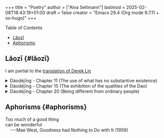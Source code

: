 +++
title = "Poetry"
author = ["Alva Seltmann"]
lastmod = 2025-02-08T18:43:19+01:00
draft = false
creator = "Emacs 29.4 (Org mode 9.7.11 + ox-hugo)"
+++

<div class="ox-hugo-toc toc">

<div class="heading">Table of Contents</div>

- [Lǎozǐ](#lǎozǐ)
- [Aphorisms](#aphorisms)

</div>
<!--endtoc-->


## Lǎozǐ {#lǎozǐ}

I am partial to the [translation of Derek Lin](https://terebess.hu/english/tao/DerekLin.html#Kap20)

<details>
<summary>Dàodéjīng - Chapter 11 (The use of what has no substantive existence)</summary>
<div class="details">

<div class="verse">

[...]<br />
<br />
Mix clay<br />
to create a container<br />
In its emptiness, there is<br />
the function of a container<br />
<br />
[...]<br />
Therefore,<br />
that which exists is used to create benefit<br />
That which is empty is used to create functionality<br />

</div>
</div>
</details>

<details>
<summary>Dàodéjīng - Chapter 15 (The exhibition of the qualities of the Dao)</summary>
<div class="details">

<div class="verse">

The Tao masters of antiquity<br />
Subtle wonders through mystery<br />
Depths that cannot be discerned<br />
Because one cannot discern them<br />
Therefore one is forced to describe the appearance<br />
<br />
Hesitant,<br />
like crossing a wintry river<br />
Cautious,<br />
like fearing four neighbors<br />
Solemn,<br />
like a guest<br />
Loose,<br />
like ice about to melt<br />
Genuine,<br />
like plain wood<br />
Open,<br />
like a valley<br />
Opaque,<br />
like muddy water<br />
<br />
Who can be muddled yet desist<br />
In stillness gradually become clear?<br />
Who can be serene yet persist<br />
In motion gradually come alive?<br />
<br />
One who holds this &lt;i&gt;Tao&lt;/i&gt; does not wish to be overfilled<br />
Because one is not overfilled<br />
Therefore one can preserve and not create anew<br />

</div>
</div>
</details>

<details>
<summary>Dàodéjīng - Chapter 20 (Being different from ordinary people)</summary>
<div class="details">

<div class="verse">

Cease learning, no more worries<br />
<br />
Respectful response and scornful response<br />
How much is the difference?<br />
Goodness and evil<br />
How much do they differ?<br />
What the people fear,<br />
I cannot be unafraid<br />
So desolate! How limitless it is!<br />
<br />
The people are excited<br />
As if enjoying a great feast<br />
As if climbing up to the terrace in spring<br />
I alone am quiet and uninvolved<br />
Like an infant<br />
not yet smiling<br />
So weary,<br />
like having no place to return<br />
The people all have surplus<br />
While I alone seem lacking<br />
I have the heart of a fool indeed -<br />
so ignorant!<br />
Ordinary people are bright<br />
I alone am muddled<br />
Ordinary people are scrutinizing<br />
I alone am obtuse<br />
So tranquil, like the ocean<br />
So moving, as if without limits<br />
<br />
The people all have goals<br />
And I alone am stubborn and lowly<br />
I alone am different from them<br />
And value the nourishing mother<br />

</div>
</div>
</details>


## Aphorisms {#aphorisms}

<div class="verse">

Too much of a good thing<br />
can be wonderful<br />
&nbsp;&nbsp;&nbsp;&nbsp;---Mae West, Goodness had Nothing to Do with It (1959)<br />

</div>
